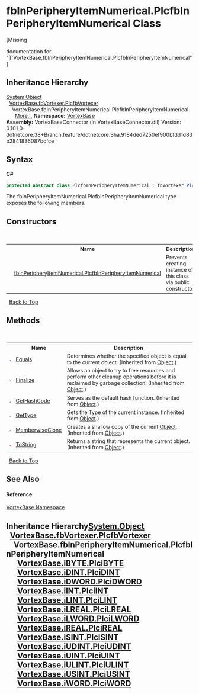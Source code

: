 # fbInPeripheryItemNumerical.PlcfbInPeripheryItemNumerical Class
 

\[Missing <summary> documentation for "T:VortexBase.fbInPeripheryItemNumerical.PlcfbInPeripheryItemNumerical"\]


## Inheritance Hierarchy
<a href="https://docs.microsoft.com/dotnet/api/system.object" target="_blank">System.Object</a><br />&nbsp;&nbsp;<a href="T_VortexBase_fbVortexer_PlcfbVortexer.md">VortexBase.fbVortexer.PlcfbVortexer</a><br />&nbsp;&nbsp;&nbsp;&nbsp;VortexBase.fbInPeripheryItemNumerical.PlcfbInPeripheryItemNumerical<br />&nbsp;&nbsp;&nbsp;&nbsp;&nbsp;&nbsp;<a href="#inheritance-hierarchy">More...</a>
**Namespace:**&nbsp;<a href="N_VortexBase.md">VortexBase</a><br />**Assembly:**&nbsp;VortexBaseConnector (in VortexBaseConnector.dll) Version: 0.101.0-dotnetcore.38+Branch.feature/dotnetcore.Sha.9184ded7250ef900bfdd1d83b2841836087bcfce

## Syntax

**C#**<br />
``` C#
protected abstract class PlcfbInPeripheryItemNumerical : fbVortexer.PlcfbVortexer
```

The fbInPeripheryItemNumerical.PlcfbInPeripheryItemNumerical type exposes the following members.


## Constructors
&nbsp;<table><tr><th></th><th>Name</th><th>Description</th></tr><tr><td>![Protected method](media/protmethod.gif "Protected method")</td><td><a href="M_VortexBase_fbInPeripheryItemNumerical_PlcfbInPeripheryItemNumerical__ctor.md">fbInPeripheryItemNumerical.PlcfbInPeripheryItemNumerical</a></td><td>
Prevents creating instance of this class via public constructor</td></tr></table>&nbsp;
<a href="#fbinperipheryitemnumerical.plcfbinperipheryitemnumerical-class">Back to Top</a>

## Methods
&nbsp;<table><tr><th></th><th>Name</th><th>Description</th></tr><tr><td>![Public method](media/pubmethod.gif "Public method")</td><td><a href="https://docs.microsoft.com/dotnet/api/system.object.equals#System_Object_Equals_System_Object_" target="_blank">Equals</a></td><td>
Determines whether the specified object is equal to the current object.
 (Inherited from <a href="https://docs.microsoft.com/dotnet/api/system.object" target="_blank">Object</a>.)</td></tr><tr><td>![Protected method](media/protmethod.gif "Protected method")</td><td><a href="https://docs.microsoft.com/dotnet/api/system.object.finalize#System_Object_Finalize" target="_blank">Finalize</a></td><td>
Allows an object to try to free resources and perform other cleanup operations before it is reclaimed by garbage collection.
 (Inherited from <a href="https://docs.microsoft.com/dotnet/api/system.object" target="_blank">Object</a>.)</td></tr><tr><td>![Public method](media/pubmethod.gif "Public method")</td><td><a href="https://docs.microsoft.com/dotnet/api/system.object.gethashcode#System_Object_GetHashCode" target="_blank">GetHashCode</a></td><td>
Serves as the default hash function.
 (Inherited from <a href="https://docs.microsoft.com/dotnet/api/system.object" target="_blank">Object</a>.)</td></tr><tr><td>![Public method](media/pubmethod.gif "Public method")</td><td><a href="https://docs.microsoft.com/dotnet/api/system.object.gettype#System_Object_GetType" target="_blank">GetType</a></td><td>
Gets the <a href="https://docs.microsoft.com/dotnet/api/system.type" target="_blank">Type</a> of the current instance.
 (Inherited from <a href="https://docs.microsoft.com/dotnet/api/system.object" target="_blank">Object</a>.)</td></tr><tr><td>![Protected method](media/protmethod.gif "Protected method")</td><td><a href="https://docs.microsoft.com/dotnet/api/system.object.memberwiseclone#System_Object_MemberwiseClone" target="_blank">MemberwiseClone</a></td><td>
Creates a shallow copy of the current <a href="https://docs.microsoft.com/dotnet/api/system.object" target="_blank">Object</a>.
 (Inherited from <a href="https://docs.microsoft.com/dotnet/api/system.object" target="_blank">Object</a>.)</td></tr><tr><td>![Public method](media/pubmethod.gif "Public method")</td><td><a href="https://docs.microsoft.com/dotnet/api/system.object.tostring#System_Object_ToString" target="_blank">ToString</a></td><td>
Returns a string that represents the current object.
 (Inherited from <a href="https://docs.microsoft.com/dotnet/api/system.object" target="_blank">Object</a>.)</td></tr></table>&nbsp;
<a href="#fbinperipheryitemnumerical.plcfbinperipheryitemnumerical-class">Back to Top</a>

## See Also


#### Reference
<a href="N_VortexBase.md">VortexBase Namespace</a><br />

## Inheritance Hierarchy<a href="https://docs.microsoft.com/dotnet/api/system.object" target="_blank">System.Object</a><br />&nbsp;&nbsp;<a href="T_VortexBase_fbVortexer_PlcfbVortexer.md">VortexBase.fbVortexer.PlcfbVortexer</a><br />&nbsp;&nbsp;&nbsp;&nbsp;VortexBase.fbInPeripheryItemNumerical.PlcfbInPeripheryItemNumerical<br />&nbsp;&nbsp;&nbsp;&nbsp;&nbsp;&nbsp;<a href="T_VortexBase_iBYTE_PlciBYTE.md">VortexBase.iBYTE.PlciBYTE</a><br />&nbsp;&nbsp;&nbsp;&nbsp;&nbsp;&nbsp;<a href="T_VortexBase_iDINT_PlciDINT.md">VortexBase.iDINT.PlciDINT</a><br />&nbsp;&nbsp;&nbsp;&nbsp;&nbsp;&nbsp;<a href="T_VortexBase_iDWORD_PlciDWORD.md">VortexBase.iDWORD.PlciDWORD</a><br />&nbsp;&nbsp;&nbsp;&nbsp;&nbsp;&nbsp;<a href="T_VortexBase_iINT_PlciINT.md">VortexBase.iINT.PlciINT</a><br />&nbsp;&nbsp;&nbsp;&nbsp;&nbsp;&nbsp;<a href="T_VortexBase_iLINT_PlciLINT.md">VortexBase.iLINT.PlciLINT</a><br />&nbsp;&nbsp;&nbsp;&nbsp;&nbsp;&nbsp;<a href="T_VortexBase_iLREAL_PlciLREAL.md">VortexBase.iLREAL.PlciLREAL</a><br />&nbsp;&nbsp;&nbsp;&nbsp;&nbsp;&nbsp;<a href="T_VortexBase_iLWORD_PlciLWORD.md">VortexBase.iLWORD.PlciLWORD</a><br />&nbsp;&nbsp;&nbsp;&nbsp;&nbsp;&nbsp;<a href="T_VortexBase_iREAL_PlciREAL.md">VortexBase.iREAL.PlciREAL</a><br />&nbsp;&nbsp;&nbsp;&nbsp;&nbsp;&nbsp;<a href="T_VortexBase_iSINT_PlciSINT.md">VortexBase.iSINT.PlciSINT</a><br />&nbsp;&nbsp;&nbsp;&nbsp;&nbsp;&nbsp;<a href="T_VortexBase_iUDINT_PlciUDINT.md">VortexBase.iUDINT.PlciUDINT</a><br />&nbsp;&nbsp;&nbsp;&nbsp;&nbsp;&nbsp;<a href="T_VortexBase_iUINT_PlciUINT.md">VortexBase.iUINT.PlciUINT</a><br />&nbsp;&nbsp;&nbsp;&nbsp;&nbsp;&nbsp;<a href="T_VortexBase_iULINT_PlciULINT.md">VortexBase.iULINT.PlciULINT</a><br />&nbsp;&nbsp;&nbsp;&nbsp;&nbsp;&nbsp;<a href="T_VortexBase_iUSINT_PlciUSINT.md">VortexBase.iUSINT.PlciUSINT</a><br />&nbsp;&nbsp;&nbsp;&nbsp;&nbsp;&nbsp;<a href="T_VortexBase_iWORD_PlciWORD.md">VortexBase.iWORD.PlciWORD</a><br />